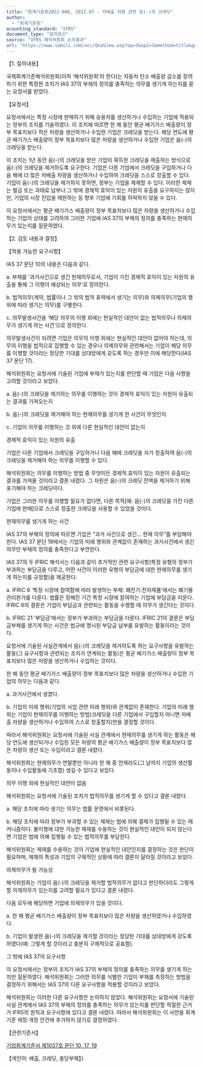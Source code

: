 ```yaml
---
title: "회계기준원2022-006, 2022.07 - 저배출 차량 관련 음(-)의 크레딧"
author:
  - "회계기준원"
acounting_standard: "IFRS"
document_type: "질의회신"
source: "IFRS 해석위원회 논의결과"
url: "https://www.samili.com/acc/QnaView.asp?op=3&op2=1&method=title&group=2123-15;1&orgcode=2&searchword=&page=2&code=%ED%9A%8C%EA%B3%84%EA%B8%B0%EC%A4%80%EC%9B%902022%2D006%3A20220731"
---
```

【1. 질의내용】

국제회계기준해석위원회(이하 ‘해석위원회’라 한다)는 자동차 탄소 배출량 감소를 장려하기 위한 특정한 조치가 IAS 37의 부채의 정의를 충족하는 의무를 생기게 하는지를 묻는 요청서를 받았다.

  

【요청서】

요청서에서는 특정 시장에 판매하기 위해 승용차를 생산하거나 수입하는 기업에 적용되는 정부의 조치를 기술하였다. 이 조치에 따르면 한 해 동안 평균 배기가스 배출량이 정부 목표치보다 적은 차량을 생산하거나 수입한 기업은 크레딧을 받는다. 해당 연도에 평균 배기가스 배출량이 정부 목표치보다 많은 차량을 생산하거나 수입한 기업은 음(-)의 크레딧을 받는다.

  

이 조치는 1년 동안 음(-)의 크레딧을 받은 기업이 획득한 크레딧을 제출하는 방식으로 음(-)의 크레딧을 제거하도록 요구한다. 기업은 다른 기업에서 크레딧을 구입하거나 다음 해에 더 많은 저배출 차량을 생산하거나 수입하여 크레딧을 스스로 창출할 수 있다. 기업이 음(-)의 크레딧을 제거하지 못하면, 정부는 기업을 제재할 수 있다. 이러한 제재는 벌금 또는 과태료 납부나 그 밖에 경제적 효익이 있는 자원의 유출을 요구하지는 않지만, 기업의 시장 진입을 제한하는 등 향후 기업에 기회를 허락하지 않을 수 있다.

  

이 요청서에서는 평균 배기가스 배출량이 정부 목표치보다 많은 차량을 생산하거나 수입하는 기업의 상태를 고려하여 그러한 기업에 IAS 37의 부채의 정의를 충족하는 현재의무가 있는지를 질문하였다.

  

【2. 검토 내용과 결정】

  

【적용 가능한 요구사항】

IAS 37 문단 10의 내용은 다음과 같다.

a. 부채를 '과거사건으로 생긴 현재의무로서, 기업이 가진 경제적 효익이 있는 자원의 유출을 통해 그 이행이 예상되는 의무’로 정의한다.

b. 법적의무(계약, 법률이나 그 밖의 법적 효력에서 생기는 의무)와 의제의무(기업의 행위에 따라 생기는 의무)를 구별한다.

c. 의무발생사건을 ‘해당 의무의 이행 외에는 현실적인 대안이 없는 법적의무나 의제의무가 생기게 하는 사건’으로 정의한다.

  

의무발생사건이 되려면 기업은 의무의 이행 외에는 현실적인 대안이 없어야 하는데, 의무의 이행을 법적으로 집행할 수 있는 경우나 의제의무와 관련해서는 기업이 해당 의무를 이행할 것이라는 정당한 기대를 상대방에게 갖도록 하는 경우만 이에 해당한다(IAS 37 문단 17).

  

해석위원회는 요청서에 기술된 기업에 부채가 있는지를 판단할 때 기업은 다음 사항을 고려할 것이라고 보았다.

  

a. 음(-)의 크레딧을 제거하는 의무를 이행하는 것이 경제적 효익이 있는 자원이 유출되는 결과를 가져오는지

b. 음(-)의 크레딧을 제거해야 하는 현재의무를 생기게 한 사건이 무엇인지

c. 기업이 의무를 이행하는 것 외에 다른 현실적인 대안이 없는지

  

경제적 효익이 있는 자원의 유출

  

기업은 다른 기업에서 크레딧을 구입하거나 다음 해에 크레딧을 자가 창출하여 음(-)의 크레딧을 제거해야 하는 의무를 이행할 수 있다.

  

해석위원회는 의무를 이행하는 방법 중 무엇이든 경제적 효익이 있는 자원이 유출되는 결과를 가져올 것이라고 결론 내렸다. 그 자원은 음(-)의 크레딧 잔액을 제거하기 위해 포기해야 하는 크레딧이다.

기업은 그러한 의무를 이행할 필요가 없다면, 다른 목적\[예: 음(-)의 크레딧을 가진 다른 기업에 판매\]으로 스스로 창출한 크레딧을 사용할 수 있었을 것이다.

  

현재의무를 생기게 하는 사건

  

IAS 37의 부채의 정의에 따르면 기업은 “과거 사건으로 생긴... 현재 의무”를 부담해야 한다. IAS 37 문단 19에서는 기업의 미래 행위와 관계없이 존재하는 과거사건에서 생긴 의무만 부채의 정의를 충족한다고 부연한다.

  

IAS 37의 두 IFRIC 해석서는 다음과 같이 추가적인 관련 요구사항(특정 유형의 정부가 부과하는 부담금을 다루고, 어떤 사건이 이러한 유형의 부담금에 대한 현재의무를 생기게 하는지를 규정함)을 제공한다.

  

a. IFRIC 6 ‘특정 시장에 참여함에 따라 발생하는 부채: 폐전기·전자제품’에서는 폐기물 관리원가를 다룬다. 법률은 정해진 기간 특정 시장에 참여하는 기업에 부담금을 지운다. IFRIC 6의 결론은 기업이 부담금과 관련되는 활동을 수행할 때 의무가 생긴다는 것이다.

b. IFRIC 21 ‘부담금’에서는 정부가 부과하는 부담금을 다룬다. IFRIC 21의 결론은 부담금부채를 생기게 하는 사건은 법규에 명시된 부담금 납부를 유발하는 활동이라는 것이다.

  

요청서에 기술된 사실관계에서 음(-)의 크레딧을 제거하도록 하는 요구사항을 유발하는 활동(그 요구사항과 관련되는 조치가 연계되는 활동)은 평균 배기가스 배출량이 정부 목표치보다 많은 차량을 생산하거나 수입하는 것이다.

  

한 해 동안 평균 배기가스 배출량이 정부 목표치보다 많은 차량을 생산하거나 수입한 기업의 의무는 다음과 같다.

  

a. 과거사건에서 생겼다.

b. 기업의 미래 행위(기업의 사업 관련 미래 행위)와 관계없이 존재한다. 기업의 미래 행위는 기업이 현재의무를 이행하는 방법(크레딧을 다른 기업에서 구입할지 아니면 저배출 차량을 생산하거나 수입하여 스스로 창출할지)만을 결정할 것이다.

  

따라서 해석위원회는 요청서에 기술된 사실 관계에서 현재의무를 생기게 하는 활동은 해당 연도에 생산되거나 수입된 모든 차량의 평균 배기가스 배출량이 정부 목표치보다 많은 차량의 생산 또는 수입이라고 결론 내렸다.

해석위원회는 현재의무가 연말뿐만 아니라 한 해 중 언제라도(그 날까지 기업의 생산활동이나 수입활동에 기초함) 생길 수 있다고 보았다.

  

의무 이행 외에 현실적인 대안이 없음

  

해석위원회는 요청서에 기술된 조치가 법적의무를 생기게 할 수 있다고 결론 내렸다.

  

a. 해당 조치에 따라 생기는 의무는 법률 운영에서 비롯된다.

b. 해당 조치에 따라 정부가 부과할 수 있는 제재는 법에 의해 결제가 집행될 수 있는 메커니즘이다. 불이행에 대한 가능한 제재를 수용하는 것이 현실적인 대안이 되지 않는다면 기업은 법에 의해 집행될 수 있는 법적의무를 부담한다.

  

해석위원회는 제재를 수용하는 것이 기업에 현실적인 대안인지를 결정하는 것은 판단이 필요하며, 제재의 특성과 기업의 구체적인 상황에 따라 결론이 달라질 것이라고 보았다.

  

의제의무가 될 가능성

  

해석위원회는 기업이 음(-)의 크레딧을 제거할 법적의무가 없다고 판단하더라도 그렇게 할 의제의무가 있는지를 고려할 필요가 있다고 결론 내렸다.

  

다음 모두에 해당하면 기업에 의제의무가 있을 것이다.

  

a. 한 해 평균 배기가스 배출량이 정부 목표치보다 많은 차량을 생산하였거나 수입하였다.

b. 기업이 발생한 음(-)의 크레딧을 제거할 것이라는 정당한 기대를 상대방에게 갖도록 하였다(예: 그렇게 할 것이라고 충분히 구체적으로 공표함).

  

그 밖에 IAS 37의 요구사항

  

이 요청서에서는 정부의 조치가 IAS 37의 부채의 정의를 충족하는 의무를 생기게 하는지만 질문하였다. 해석위원회는 그러한 의무를 식별한 기업이 부채를 측정하는 방법을 결정하기 위해서는 IAS 37의 다른 요구사항을 적용할 것이라고 보았다.

  

해석위원회는 이러한 다른 요구사항은 논의하지 않았다. 해석위원회는 요청서에 기술된 사실 관계에서 IAS 37의 부채의 정의를 충족하는 의무가 있는지를 판단할 적절한 근거가 IFRS의 원칙과 요구사항에 있다고 결론 내렸다. 따라서 해석위원회는 이 사안을 회계기준 제정·개정 안건에 추가하지 않기로 결정하였다.

  

【관련기준서】

[기업회계기준서 제1037호 문단 10, 17, 19](https://www.samili.com/acc/)

【색인어: 배출, 크레딧, 충당부채】}